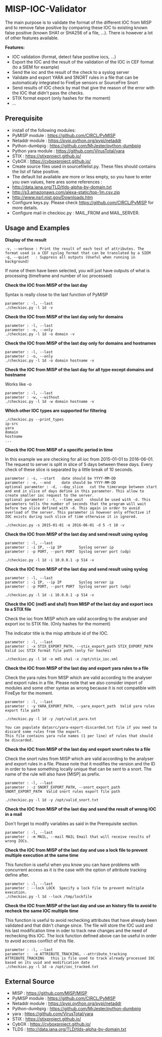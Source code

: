 # MISP-IOC-Validator

The main purpose is to validate the format of the different IOC from MISP and to remove false positive by comparing these IOC to existing known false positive (known SHA1 or SHA256 of a file, ...). There is however a lot of other features available.

**Features:**
- IOC validation (format, detect false positive iocs, ...)
- Export the IOC and the result of the validation of the IOC in CEF format (to a SIEM for example)
- Send the ioc and the result of the check to a syslog server
- Validate and export YARA and SNORT rules in a file that can be automaticaly integrated to FireEye sensors or SourceFire Snort
- Send results of IOC check by mail that give the reason of the error with the IOC that didn't pass the checks.
- STIX format export (only hashes for the moment)
- ...

## Prerequisite

- install of the following modules:
 - PyMISP module : https://github.com/CIRCL/PyMISP
 - Netaddr module : https://pypi.python.org/pypi/netaddr
 - Python-dumbpig : https://github.com/MrJester/python-dumbpig
 - Python yara module : https://github.com/VirusTotal/yara
 - STIX : https://stixproject.github.io/
 - CybOX : https://cyboxproject.github.io/ 
- Create source files used in sourcefilelist.py. These files should contains the list of false positive.
 - The default list available are more or less empty, so you have to enter you own values, here ares some references :
  - http://data.iana.org/TLD/tlds-alpha-by-domain.txt
  - http://s3.amazonaws.com/alexa-static/top-1m.csv.zip
  - http://www.nsrl.nist.gov/Downloads.htm
- Configure keys.py. Please check https://github.com/CIRCL/PyMISP for more details.
- Configure mail in checkioc.py : MAIL_FROM and MAIL_SERVER. 

## Usage and Examples

**Display of the result**
```
-v, --verbose : Print the result of each test of attributes. The format used is a CEF syslog format that can be translated by a SIEM
-q, --quiet   : Suppress all outputs (Useful when running in background)
```
If none of them have been selected, you will just have outputs of what is processing (timeframe and number of ioc processed)

**Check the IOC from MISP of the last day**

Syntax is really close to the last function of PyMISP
```
parameter : -l, --last
./checkioc.py -l 1d -v
```

**Check the IOC from MISP of the last day only for domains**
```
parameter : -l, --last
parameter : -o, --only
./checkioc.py -l 1d -o domain -v
```

**Check the IOC from MISP of the last day only for domains and hostnames**
```
parameter : -l, --last
parameter : -o, --only
./checkioc.py -l 1d -o domain hostname -v
```
**Check the IOC from MISP of the last day for all type except domains and hostname**

Works like -o
```
parameter : -l, --last
parameter : -w, --without
./checkioc.py -l 1d -w domain hostname -v
```

**Which other IOC types are supported for filtering**
```
./checkioc.py --print_types
ip-src
yara
domain
hostname
...
```

**Check the IOC from MISP of a specific period in time**

In this example we are checking for all ioc from 2015-01-01 to 2016-06-01. The request to server is split in slice of 5 days between these days. Every check of these slice is separated by a little break of 10 seconds. 
```
parameter : -s, --start   date should be YYYY-MM-DD
parameter : -e, --end     date should be YYYY-MM-DD
optional parameter : -d, --day_slice   cut the timerange between start and end in slice of days define in this parameter. This allow to create smaller ioc request to the server.
optional parameter : -t, --time_wait   should be used with -d. This parameters tells the number of seconds that the program will wait before two slice defined with -d. This again in order to avoid overload of the server. This parameter is however only effective if IOC exists during such slice of time otherwise it is ignored.

./checkioc.py -s 2015-01-01 -e 2016-06-01 -d 5 -t 10 -v
```

**Check the IOC from MISP of the last day and send result using syslog**
```
parameter : -l, --last
parameter : -i IP, --ip IP        Syslog server ip
parameter : -p PORT, --port PORT  Syslog server port (udp)

./checkioc.py -l 1d -i 10.0.0.1 -p 514 -v
```

**Check the IOC from MISP of the last day and send result using syslog**
```
parameter : -l, --last
parameter : -i IP, --ip IP        Syslog server ip
parameter : -p PORT, --port PORT  Syslog server port (udp)

./checkioc.py -l 1d -i 10.0.0.1 -p 514 -v
```

**Check the IOC (md5 and sha1) from MISP of the last day and export iocs to a STIX file**

Check the ioc from MISP which are valid according to the analyser and export ioc to STIX file. (Only hashes for the moment)

The indicator title is the misp attribute id of the IOC.
```
parameter : -l, --last
parameter : -x STIX_EXPORT_PATH, --stix_export_path STIX_EXPORT_PATH  Valid ioc STIX format file path (only for hashes) 

./checkioc.py -l 1d -o md5 sha1 -x /opt/stix_ioc.xml
```

**Check the IOC from MISP of the last day and export yara rules to a file**

Check the yara rules from MISP which are valid according to the analyser and export rules in a file. Please note that we also consider import of modules and some other syntax as wrong because it is not compatible with FireEye for the moment.
```
parameter : -l, --last
parameter : -y YARA_EXPORT_PATH, --yara_export_path  Valid yara rules export file path 

./checkioc.py -l 1d -y /opt/valid_yara.txt

You can populate datasrc/yara-export-discarded.txt file if you need to discard some rules from the export.
This file contains yara rule names (1 per line) of rules that should be discarded.
```

**Check the IOC from MISP of the last day and export snort rules to a file**

Check the snort rules from MISP which are valid according to the analyser and export rules in a file. Please note that it modifies the version and the ID in order to have something locally unique that can be sent to a snort. The name of the rule will also have [MISP] as prefix.
```
parameter : -l, --last
parameter : -z SNORT_EXPORT_PATH, --snort_export_path SNORT_EXPORT_PATH  Valid snort rules export file path 

./checkioc.py -l 1d -y /opt/valid_snort.txt
```

**Check the IOC from MISP of the last day and send the result of wrong IOC in a mail**

Don't forget to modify variables as said in the Prerequisite section.
```
parameter : -l, --last
parameter : -m MAIL, --mail MAIL Email that will receive results of wrong IOCs.
```

**Check the IOC from MISP of the last day and use a lock file to prevent multiple execution at the same time**

This function is useful when you know you can have problems with concurrent access as it is the case with the option of attribute tracking define after.
```
parameter : -l, --last
parameter : --lock LOCK  Specify a lock file to prevent multiple execution.
./checkioc.py -l 1d --lock /tmp/lockfile
```

**Check the IOC from MISP of the last day and use an history file to avoid to recheck the same IOC multiple time**

This function is useful to avoid rechecking attributes that have already been validated and that didn't change since.
The file will store the IOC uuid and his last modification time in oder to track new changes and the need of rechecking this IOC. The lock function defined above can be useful in order to avoid access conflict of this file.
```
parameter : -l, --last
parameter :  -a ATTRIBUTE_TRACKING, --attribute_tracking ATTRIBUTE_TRACKING   this is file used to track already processed IOC based on its uuid and modification date
./checkioc.py -l 1d -a /opt/ioc_tracked.txt
```

## External Source

- MISP : https://github.com/MISP/MISP
- PyMISP module : https://github.com/CIRCL/PyMISP
- Netaddr module : https://pypi.python.org/pypi/netaddr
- Python-dumbpig : https://github.com/MrJester/python-dumbpig
- yara : https://github.com/VirusTotal/yara
- STIX : https://stixproject.github.io/
- CybOX : https://cyboxproject.github.io/ 
- TLDS : http://data.iana.org/TLD/tlds-alpha-by-domain.txt
